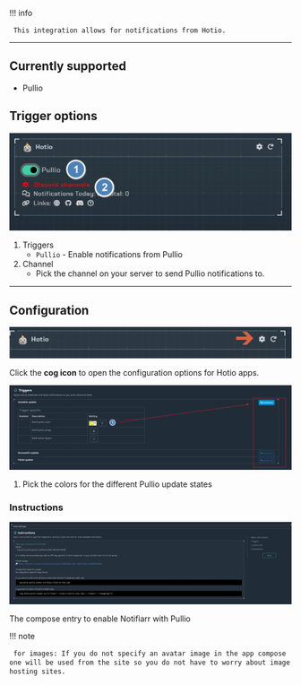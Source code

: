 !!! info

     This integration allows for notifications from Hotio.
---

## Currently supported

- Pullio

## Trigger options

![trigger-channels.png](../../assets/screenshots/integrations/hotio/trigger-channels.png)

1. Triggers
    - `Pullio` - Enable notifications from Pullio
1. Channel
    - Pick the channel on your server to send Pullio notifications to.

---

## Configuration

![open-configuration.png](../../assets/screenshots/integrations/hotio/open-configuration.png)

Click the **cog icon** to open the configuration options for Hotio apps.

![configuration.png](../../assets/screenshots/integrations/hotio/configuration.png)

1. Pick the colors for the different Pullio update states

### Instructions

![instructions.png](../../assets/screenshots/integrations/hotio/instructions.png)

The compose entry to enable Notifiarr with Pullio

!!! note

     for images: If you do not specify an avatar image in the app compose one will be used from the site so you do not have to worry about image hosting sites.
